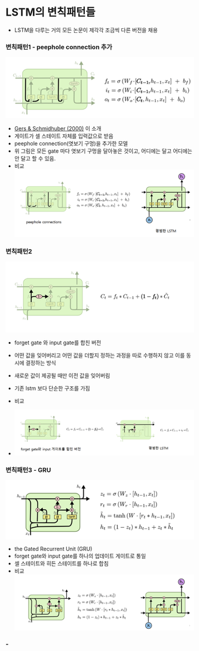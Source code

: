 # LSTM의 변칙패턴들

* LSTM을 다루는 거의 모든 논문이 제각각 조금씩 다른 버전을 채용





### 변칙패턴1 - peephole connection 추가

![](./img/lstm-pattern/1.png)

* [Gers & Schmidhuber (2000)](ftp://ftp.idsia.ch/pub/juergen/TimeCount-IJCNN2000.pdf) 이 소개
* 게이트가 셀 스테이트 자체를 입력값으로 받음
* peephole connection(엿보기 구멍)을 추가한 모델
* 위 그림은 모든 gate 마다 엿보기 구멍을 달아놓은 것이고, 어디에는 달고 어디에는 안 달고 할 수 있음.
* 비교![](./img/lstm-pattern/2.png)

### 변칙패턴2

![](./img/lstm-pattern/3.png)

* forget gate 와 input gate를 합친 버전
* 어떤 값을 잊어버리고 어떤 값을 더할지 정하는 과정을 따로 수행하지 않고 이를 동시에 결정하는 방식
* 새로운 값이 제공될 때만 이전 값을 잊어버림
* 기존 lstm 보다 단순한 구조를 가짐

* 비교
* ![](./img/lstm-pattern/5.png)



### 변칙패턴3 - GRU

![](./img/lstm-pattern/6.png)

* the Gated Recurrent Unit (GRU)
* forget gate와 input gate를 하나의 업데이트 게이트로 통일
* 셀 스테이트와 히든 스테이트를 하나로 합침
* 비교![](./img/lstm-pattern/7.png)

### -

